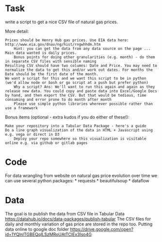 # Task 
write a script to get a nice CSV file of natural gas prices.


More detail:

    Prices should be Henry Hub gas prices. Use EIA data here: http://www.eia.gov/dnav/ng/hist/rngwhhdm.htm
        Hint: you can get the data from any data source on the page ...
    Main data wanted is daily prices.
        Bonus points for doing other granularities (e.g. month) - do them in separate CSV files with sensible naming
    Resulting CSV should have two columns: Date and Price. You may need to normalize the data to get this and/or work out dates. For months the Date should be the first date of the month.
    We want a script for this and we want this script to be in python (we'd allow node or bash or go script at a push but prefer python)
        Why a script? Ans: We'll want to run this again and again as they release new data. You could copy and paste data into Excel/Google Docs by hand, and then export the CSV. But that would be tedious, time consuming and error prone to do month after month
        Please use simple python libraries wherever possible rather than use a framework

Bonus items (optional - extra kudos if you do either of these!):

    Make your repository into a Tabular Data Package - here's a guide
    Do a line graph visualization of the data in HTML + Javascript using e.g. vega or direct in D3
        Deploy your repo somewhere so this visualization is visitable online e.g. via github or gitlab pages


# Code 
For data wrangling from website on natural gas price evolution over time we can use several 
python packages: 
      * requests
      * beautifulsoup 
      * dataflow

# Data
The goal is to publish the data from CSV file in Tabular Data https://datahub.io/docs/data-packages/publish-tabular
The CSV files for daily and monthly variation of gas price are stored in the repo too.
Putting data online to google doc folder https://drive.google.com/open?id=1YQlnlTGBEQqILSzMRoUAtTClEx3Iso4G 


